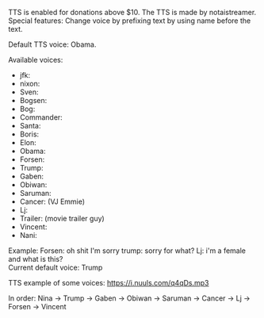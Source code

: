TTS is enabled for donations above $10. The TTS is made by notaistreamer.  
Special features: Change voice by prefixing text by using name before the text.

Default TTS voice: Obama.

Available voices:
- jfk:
- nixon:
- Sven:
- Bogsen:
- Bog:
- Commander:
- Santa:
- Boris:
- Elon:
- Obama:
- Forsen:
- Trump:
- Gaben:
- Obiwan:
- Saruman:
- Cancer: (VJ Emmie)
- Lj:
- Trailer: (movie trailer guy)
- Vincent:
- Nani:


Example: Forsen: oh shit I'm sorry trump: sorry for what? Lj: i'm a female and what is this?  
Current default voice: Trump

TTS example of some voices: 
https://i.nuuls.com/q4qDs.mp3

In order: Nina -> Trump -> Gaben -> Obiwan -> Saruman -> Cancer -> Lj -> Forsen -> Vincent

